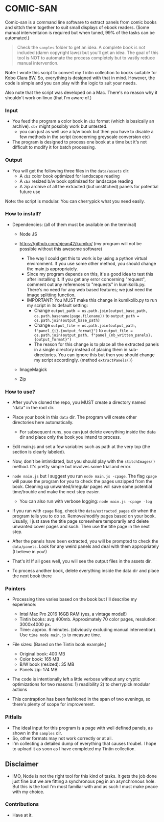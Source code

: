 # COMIC-SAN

Comic-san is a command line software to extract panels from comic books and sittch them together to suit 
small displays of ebook readers. (Some manual interventaion is required but when tuned, 99% of the tasks can be 
automated.)

> Check the `samples` folder to get an idea. A complete book is not included (damn copyright laws) but you'll get an idea. The goal of
this tool is NOT to automate the process completely but to vastly reduce manual intervention. 

Note: I wrote this script to convert my Tintin collection to books suitable for Kobo Clara BW. So, everything is designed with 
that in mind. However, the code is simple and you can play with the logic to suit your needs.

Also note that the script was developed on a Mac. There's no reason why it shouldn't work on linux (that I'm aware of.)

### Input
- You feed the program a color book in `cbz` format (which is basically an archive). `cbr` might possibly work but untested.
  - you can just as well use a b/w book but then you have to disable a few methods in the script (concerning greyscale conversion etc)
- The program is designed to process one book at a time but it's not difficult to modify it for batch processing.

### Output
- You will get the following three files in the `data/assets` dir:
  - A `cbz` color book optimized for landscape reading
  - A `cbz` resized b/w book optimized for landscape reading
  - A zip archive of all the extracted (but unstitched) panels for potential future use

Note: the script is modular. You can cherrypick what you need easily.

### How to install?

- Dependencies: (all of them must be available on the terminal)
  - Node JS

  - https://github.com/njean42/kumiko/ (my program will not be possible without this awesome software)
    - The way I could get this to work is by using a python virtual environment. If you use some other 
    method, you should change the main.js appropriately.
    - Since my program depends on this, it's a good idea to test this after installing it. If you get
    any error concerning "request", comment out any references to "requests" in kumikolib.py. There's no need for any
    web based features; we just need the image splitting function.
    - IMPORTANT: You MUST make this change in kumikolib.py to run my script in its default setting:
      - Change `output_path = os.path.join(output_base_path, os.path.basename(page.filename))` to `output_path = os.path.join(output_base_path)`
      - Change `output_file = os.path.join(output_path, f"panel_{i}.{output_format}")` to `output_file = os.path.join(output_path, f"panel_{nb_written_panels}.{output_format}")`
      - The reason for this change is to place all the extracted panels in a single directory instead of placing them in 
      sub-directories. You can ignore this but then you should change my script accordingly. (method `extractPanels()`)
  
  - ImageMagick

  - Zip
  
### How to use?

- After you've cloned the repo, you MUST create a directory named "data" in the root dir.

- Place your book in this `data` dir. The program will create other directories here 
automatically.
  - For subsequent runs, you can just delete everything inside the data dir and place only the book you intend to process.

- Edit main.js and set a few variables such as path at the very top (the section is clearly labeled).

- Now, don't be intimidated, but you should play with the `stitchImages()` method. It's pretty simple but involves some trial and error. 

- `node main.js` but I suggest you run `node main.js -cpage`. The flag `cpage` will pause the program for you to
check the pages unzipped from the book. Cleaning up unwanted/irregular pages will save some potential time/trouble and make the next
step easier.
  - You can also run with verbose logging: `node main.js -cpage -log`

- If you run with `cpage` flag, check the `data/extracted_pages` dir when the program tells you to do so. Remove/modify pages based on your book. Usually, I just save the title page somewhere temporarily and delete unwanted cover pages and such. Then use the title page in the next step.

- After the panels have been extracted, you will be prompted to check the `data/panels`. Look for any weird panels and deal with them
appropriately (I believe in you!)

- That's it! If all goes well, you will see the output files in the assets dir.

- To process another book, delete everything inside the data dir and place the next book there

### Pointers

- Processing time varies based on the book but I'll describe my experience:
  - Intel Mac Pro 2016 16GB RAM (yes, a vintage model!)
  - Tintin books: avg 400mb. Approximately 70 color pages, resolution: 3000x4000 px.
  - Time: approx. 6 minutes. (obviously excluding manual intervention). Use `time node main.js` to measure time.

- File sizes:
  (Based on the Tintin book example,)
  - Original book: 400 MB
  - Color book: 165 MB
  - B/W book (resized): 35 MB
  - Panels zip: 174 MB

- The code is intentionally left a little verbose without any cryptic optimizations for two reasons: 1) readibility 2) to cherrypick modular actions

- This contraption has been fashioned in the span of two evenings, so there's plenty of scope for improvement.

### Pitfalls

- The ideal input for this program is a page with well defined panels, as shown in the `samples` dir.
- So, other formats may not work correctly or at all.
- I'm collecting a detailed dump of everything that causes troubel. I hope to upload it as soon as I have completed my Tintin collection.

## Disclaimer

- IMO, Node is not the right tool for this kind of tasks. It gets the job done just fine but we are fitting a synchronous peg in an
asynchronous hole. But this is the tool I'm most familiar with and as such I must make peace with my choice.

### Contributions

- Have at it. 